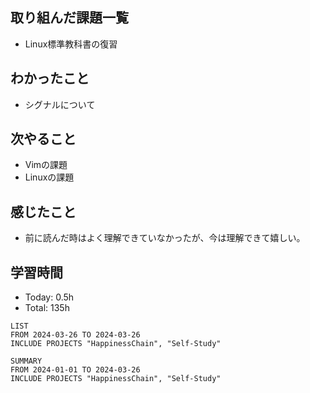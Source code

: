 ## 取り組んだ課題一覧
- Linux標準教科書の復習
## わかったこと
- シグナルについて
## 次やること
- Vimの課題
- Linuxの課題
## 感じたこと
- 前に読んだ時はよく理解できていなかったが、今は理解できて嬉しい。
## 学習時間
- Today: 0.5h
- Total: 135h

```toggl
LIST
FROM 2024-03-26 TO 2024-03-26
INCLUDE PROJECTS "HappinessChain", "Self-Study"
```
```toggl
SUMMARY
FROM 2024-01-01 TO 2024-03-26
INCLUDE PROJECTS "HappinessChain", "Self-Study"
```
